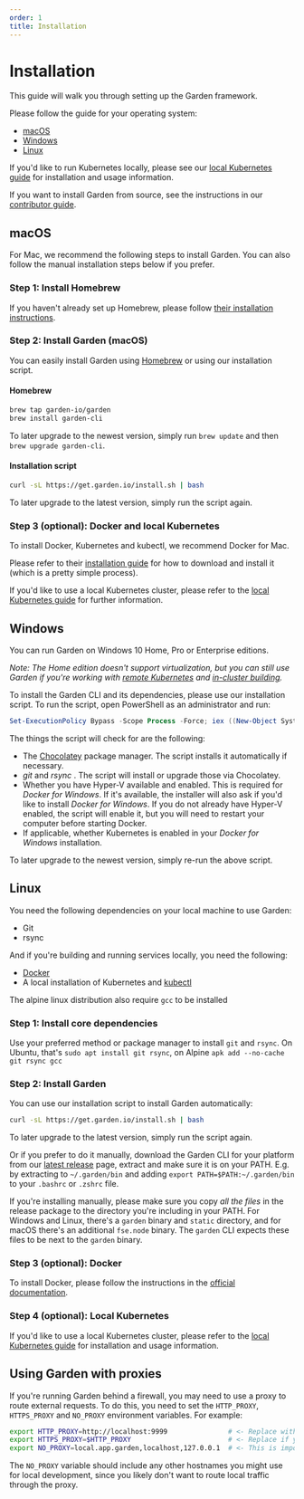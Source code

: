 ```yaml
---
order: 1
title: Installation
---
```

# Installation

This guide will walk you through setting up the Garden framework.

Please follow the guide for your operating system:

* [macOS](#macos)
* [Windows](#windows)
* [Linux](#linux)

If you'd like to run Kubernetes locally, please see our [local Kubernetes guide](./guides/local-kubernetes.md)
for installation and usage information.

If you want to install Garden from source, see the instructions in our [contributor guide](https://github.com/garden-io/garden/tree/master/CONTRIBUTING.md).

## macOS

For Mac, we recommend the following steps to install Garden. You can also follow the manual installation
steps below if you prefer.

### Step 1: Install Homebrew

If you haven't already set up Homebrew, please follow [their installation instructions](https://brew.sh/).

### Step 2: Install Garden (macOS)

You can easily install Garden using [Homebrew](https://brew.sh) or using our installation script.

#### Homebrew

```sh
brew tap garden-io/garden
brew install garden-cli
```

To later upgrade to the newest version, simply run `brew update` and then `brew upgrade garden-cli`.

#### Installation script

```sh
curl -sL https://get.garden.io/install.sh | bash
```

To later upgrade to the latest version, simply run the script again.

### Step 3 (optional): Docker and local Kubernetes

To install Docker, Kubernetes and kubectl, we recommend Docker for Mac.

Please refer to their [installation guide](https://docs.docker.com/engine/installation/) for how to download and install it (which is a pretty simple process).

If you'd like to use a local Kubernetes cluster, please refer to the [local Kubernetes guide](./guides/local-kubernetes.md)
for further information.

## Windows

You can run Garden on Windows 10 Home, Pro or Enterprise editions.

_Note: The Home edition doesn't support virtualization, but you can still use Garden if you're working with
[remote Kubernetes](./guides/remote-kubernetes.md) and
[in-cluster building](./guides/in-cluster-building.md)._

To install the Garden CLI and its dependencies, please use our installation script. To run the script, open PowerShell as an administrator and run:

```PowerShell
Set-ExecutionPolicy Bypass -Scope Process -Force; iex ((New-Object System.Net.WebClient).DownloadString('https://raw.githubusercontent.com/garden-io/garden/master/support/install.ps1'))
```

The things the script will check for are the following:

* The [Chocolatey](https://chocolatey.org) package manager. The script installs it automatically if necessary.
* _git_ and _rsync_ . The script will install or upgrade those via Chocolatey.
* Whether you have Hyper-V available and enabled. This is required for _Docker for Windows_. If it's available, the
  installer will also ask if you'd like to install _Docker for Windows_. If you do not already have Hyper-V enabled,
  the script will enable it, but you will need to restart your computer before starting Docker.
* If applicable, whether Kubernetes is enabled in your _Docker for Windows_ installation.

To later upgrade to the newest version, simply re-run the above script.

## Linux

You need the following dependencies on your local machine to use Garden:

* Git
* rsync

And if you're building and running services locally, you need the following:

* [Docker](https://docs.docker.com/)
* A local installation of Kubernetes and [kubectl](https://kubernetes.io/docs/tasks/tools/install-kubectl/)

The alpine linux distribution also require `gcc` to be installed

### Step 1: Install core dependencies

Use your preferred method or package manager to install `git` and `rsync`. On Ubuntu, that's `sudo apt install git rsync`, on Alpine `apk add --no-cache git rsync gcc`

### Step 2: Install Garden

You can use our installation script to install Garden automatically:

```sh
curl -sL https://get.garden.io/install.sh | bash
```

To later upgrade to the latest version, simply run the script again.

Or if you prefer to do it manually, download the Garden CLI for your platform from our
[latest release](https://github.com/garden-io/garden/releases/latest) page, extract and make sure it is on your PATH.
E.g. by extracting to `~/.garden/bin` and adding `export PATH=$PATH:~/.garden/bin` to your `.bashrc` or `.zshrc` file.

If you're installing manually, please make sure you copy _all the files_ in the release package to the directory you're including in your PATH. For Windows and Linux, there's a `garden` binary and `static` directory, and for macOS there's an additional `fse.node` binary. The `garden` CLI expects these files to be next to the `garden` binary.

### Step 3 (optional): Docker

To install Docker, please follow the instructions in the [official documentation](https://docs.docker.com/install/).

### Step 4 (optional): Local Kubernetes

If you'd like to use a local Kubernetes cluster, please refer to the [local Kubernetes guide](./guides/local-kubernetes.md)
for installation and usage information.

## Using Garden with proxies

If you're running Garden behind a firewall, you may need to use a proxy to route external requests. To do this,
you need to set the `HTTP_PROXY`, `HTTPS_PROXY` and `NO_PROXY` environment variables. For example:

 ```sh
export HTTP_PROXY=http://localhost:9999               # <- Replace with your proxy address.
export HTTPS_PROXY=$HTTP_PROXY                        # <- Replace if you use a separate proxy for HTTPS.
export NO_PROXY=local.app.garden,localhost,127.0.0.1  # <- This is important! See below.
```

The `NO_PROXY` variable should include any other hostnames you might use for local development, since you likely
don't want to route local traffic through the proxy.
